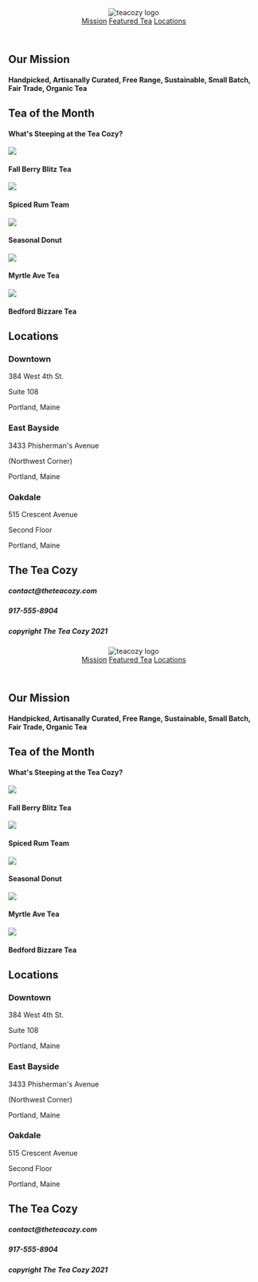 <!DOCTYPE html>
<html>
    <head>
        <title>The Tea Cozy</title>
        <link href="./resources/css/style.css" rel="stylesheet" type="text/css" />
        <meta name="viewport" content="width=device-width, initial-scale=1, maximum-scale=1">
    </head>
    <body>
        <header>
            <img src="./resources/images/img-tea-cozy-logo.webp" alt="teacozy logo" />
            <nav>
                <a href="#mission">Mission</a>
                <a href="#totm">Featured Tea</a>
                <a href="#locations">Locations</a>
            </nav>
        </header>
        <main>
            <section id="mission" class="section-block">
                <div class="mission-title-bar">
                    <h2>Our Mission</h2>
                    <h4>Handpicked, Artisanally Curated, Free Range, Sustainable, Small Batch, Fair Trade, Organic Tea</h4>
                </div>
            </section>
            <section id="totm" class="section-block">
                <h2>Tea of the Month</h2>
                <h4>What's Steeping at the Tea Cozy?</h4>
                <div class="totm-images">
                    <fig class="container">
                        <img src="./resources/images/img-berryblitz.webp" />
                        <figcaption><h4>Fall Berry Blitz Tea</h4></figcaption>
                    </fig>
                    <fig class="container">
                        <img src="./resources/images/img-spiced-rum.webp" />
                        <figcaption><h4>Spiced Rum Team</h4></figcaption>
                    </fig>
                    <fig class="container">
                        <img src="./resources/images/img-donut.webp" />
                        <figcaption><h4>Seasonal Donut</h4></figcaption>
                    </fig>
                    <fig class="container">
                        <img src="./resources/images/img-myrtle-ave.webp" />
                        <figcaption><h4>Myrtle Ave Tea</h4></figcaption>
                    </fig>
                    <fig class="container">
                        <img src="./resources/images/img-bedford-bizarre.webp" />
                        <figcaption><h4>Bedford Bizzare Tea</h4></figcaption>
                    </fig>
                </div>
            </section>
            <section id="locations" class="section-block">
                <h2>Locations</h2>
                <div class="loc-boxes">
                    <div class="square">
                        <h3>Downtown</h3>
                        <p>384 West 4th St.</p>
                        <p>Suite 108</p>
                        <p>Portland, Maine</p>
                    </div>
                    <div class="square">
                        <h3>East Bayside</h3>
                        <p>3433 Phisherman's Avenue</p>
                        <p>(Northwest Corner)</p>
                        <p>Portland, Maine</p>
                    </div>
                    <div class="square">
                        <h3>Oakdale</h3>
                        <p>515 Crescent Avenue</p>
                        <p>Second Floor</p>
                        <p>Portland, Maine</p>
                    </div>
                </div>
            </section>
            <section id="contact" class="section-block">
                <h2>The Tea Cozy</h2>
                <h5>contact@theteacozy.com</h5>
                <h5>917-555-8904</h5>
            </section>
        </main>
        <footer>
            <h5>copyright The Tea Cozy 2021</h5>
        </footer>
    </body>
</html><!DOCTYPE html>
<html>
    <head>
        <title>The Tea Cozy</title>
        <link href="./resources/css/style.css" rel="stylesheet" type="text/css" />
        <meta name="viewport" content="width=device-width, initial-scale=1, maximum-scale=1">
    </head>
    <body>
        <header>
            <img src="./resources/images/img-tea-cozy-logo.webp" alt="teacozy logo" />
            <nav>
                <a href="#mission">Mission</a>
                <a href="#totm">Featured Tea</a>
                <a href="#locations">Locations</a>
            </nav>
        </header>
        <main>
            <section id="mission" class="section-block">
                <div class="mission-title-bar">
                    <h2>Our Mission</h2>
                    <h4>Handpicked, Artisanally Curated, Free Range, Sustainable, Small Batch, Fair Trade, Organic Tea</h4>
                </div>
            </section>
            <section id="totm" class="section-block">
                <h2>Tea of the Month</h2>
                <h4>What's Steeping at the Tea Cozy?</h4>
                <div class="totm-images">
                    <fig class="container">
                        <img src="./resources/images/img-berryblitz.webp" />
                        <figcaption><h4>Fall Berry Blitz Tea</h4></figcaption>
                    </fig>
                    <fig class="container">
                        <img src="./resources/images/img-spiced-rum.webp" />
                        <figcaption><h4>Spiced Rum Team</h4></figcaption>
                    </fig>
                    <fig class="container">
                        <img src="./resources/images/img-donut.webp" />
                        <figcaption><h4>Seasonal Donut</h4></figcaption>
                    </fig>
                    <fig class="container">
                        <img src="./resources/images/img-myrtle-ave.webp" />
                        <figcaption><h4>Myrtle Ave Tea</h4></figcaption>
                    </fig>
                    <fig class="container">
                        <img src="./resources/images/img-bedford-bizarre.webp" />
                        <figcaption><h4>Bedford Bizzare Tea</h4></figcaption>
                    </fig>
                </div>
            </section>
            <section id="locations" class="section-block">
                <h2>Locations</h2>
                <div class="loc-boxes">
                    <div class="square">
                        <h3>Downtown</h3>
                        <p>384 West 4th St.</p>
                        <p>Suite 108</p>
                        <p>Portland, Maine</p>
                    </div>
                    <div class="square">
                        <h3>East Bayside</h3>
                        <p>3433 Phisherman's Avenue</p>
                        <p>(Northwest Corner)</p>
                        <p>Portland, Maine</p>
                    </div>
                    <div class="square">
                        <h3>Oakdale</h3>
                        <p>515 Crescent Avenue</p>
                        <p>Second Floor</p>
                        <p>Portland, Maine</p>
                    </div>
                </div>
            </section>
            <section id="contact" class="section-block">
                <h2>The Tea Cozy</h2>
                <h5>contact@theteacozy.com</h5>
                <h5>917-555-8904</h5>
            </section>
        </main>
        <footer>
            <h5>copyright The Tea Cozy 2021</h5>
        </footer>
    </body>
</html>
